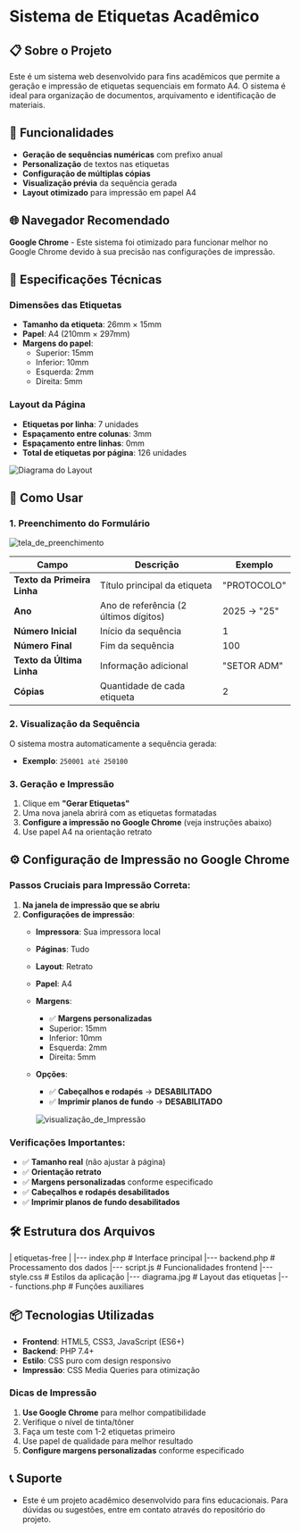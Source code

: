 # Sistema de Etiquetas Acadêmico

## 📋 Sobre o Projeto

Este é um sistema web desenvolvido para fins acadêmicos que permite a geração e impressão de etiquetas sequenciais em formato A4. O sistema é ideal para organização de documentos, arquivamento e identificação de materiais.

## 🎯 Funcionalidades

- **Geração de sequências numéricas** com prefixo anual
- **Personalização** de textos nas etiquetas
- **Configuração de múltiplas cópias**
- **Visualização prévia** da sequência gerada
- **Layout otimizado** para impressão em papel A4

## 🌐 Navegador Recomendado

**Google Chrome** - Este sistema foi otimizado para funcionar melhor no Google Chrome devido à sua precisão nas configurações de impressão.

## 📐 Especificações Técnicas

### Dimensões das Etiquetas
- **Tamanho da etiqueta**: 26mm × 15mm
- **Papel**: A4 (210mm × 297mm)
- **Margens do papel**:
  - Superior: 15mm
  - Inferior: 10mm
  - Esquerda: 2mm
  - Direita: 5mm

### Layout da Página
- **Etiquetas por linha**: 7 unidades
- **Espaçamento entre colunas**: 3mm
- **Espaçamento entre linhas**: 0mm
- **Total de etiquetas por página**: 126 unidades

![Diagrama do Layout](https://github.com/user-attachments/assets/d48a1f40-d5d9-4f38-b453-a32e47da7be4)


## 🚀 Como Usar

### 1. Preenchimento do Formulário

![tela_de_preenchimento](https://github.com/user-attachments/assets/585fb762-d585-4d55-9742-4dd63dd86732)

| Campo | Descrição | Exemplo |
|-------|-----------|---------|
| **Texto da Primeira Linha** | Título principal da etiqueta | "PROTOCOLO" | (MINIMO DE 10 LETRAS)
| **Ano** | Ano de referência (2 últimos dígitos) | 2025 → "25" |
| **Número Inicial** | Início da sequência | 1 |
| **Número Final** | Fim da sequência | 100 |
| **Texto da Última Linha** | Informação adicional | "SETOR ADM" | (MINIMO DE 10 LETRAS)
| **Cópias** | Quantidade de cada etiqueta | 2 |

### 2. Visualização da Sequência

O sistema mostra automaticamente a sequência gerada:
- **Exemplo**: `250001 até 250100`

### 3. Geração e Impressão

1. Clique em **"Gerar Etiquetas"**
2. Uma nova janela abrirá com as etiquetas formatadas
3. **Configure a impressão no Google Chrome** (veja instruções abaixo)
4. Use papel A4 na orientação retrato

## ⚙️ Configuração de Impressão no Google Chrome

### Passos Cruciais para Impressão Correta:

1. **Na janela de impressão que se abriu**
2. **Configurações de impressão**:
   - **Impressora**: Sua impressora local
   - **Páginas**: Tudo
   - **Layout**: Retrato
   - **Papel**: A4
   - **Margens**: 
     - ✅ **Margens personalizadas**
     - Superior: 15mm
     - Inferior: 10mm  
     - Esquerda: 2mm
     - Direita: 5mm
   - **Opções**:
     - ✅ **Cabeçalhos e rodapés** → **DESABILITADO**
     - ✅ **Imprimir planos de fundo** → **DESABILITADO**

     ![visualização_de_Impressão](https://github.com/user-attachments/assets/25e1f2c1-9ee1-4f1f-9bb9-0692f2ee5e30)

### Verificações Importantes:
- ✅ **Tamanho real** (não ajustar à página)
- ✅ **Orientação retrato**
- ✅ **Margens personalizadas** conforme especificado
- ✅ **Cabeçalhos e rodapés desabilitados**
- ✅ **Imprimir planos de fundo desabilitados**

## 🛠️ Estrutura dos Arquivos

| etiquetas-free |
|--- index.php # Interface principal
|--- backend.php # Processamento dos dados
|--- script.js # Funcionalidades frontend
|--- style.css # Estilos da aplicação
|--- diagrama.jpg # Layout das etiquetas
|--- functions.php # Funções auxiliares


## 📦 Tecnologias Utilizadas

- **Frontend**: HTML5, CSS3, JavaScript (ES6+)
- **Backend**: PHP 7.4+
- **Estilo**: CSS puro com design responsivo
- **Impressão**: CSS Media Queries para otimização

### Dicas de Impressão
1. **Use Google Chrome** para melhor compatibilidade
2. Verifique o nível de tinta/tôner
3. Faça um teste com 1-2 etiquetas primeiro
4. Use papel de qualidade para melhor resultado
5. **Configure margens personalizadas** conforme especificado


## 📞 Suporte

- Este é um projeto acadêmico desenvolvido para fins educacionais. Para dúvidas ou sugestões, entre em contato através do repositório do projeto.



